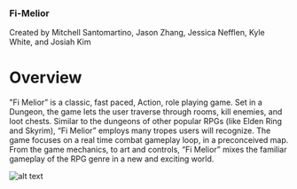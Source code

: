 ### Fi-Melior
Created by Mitchell Santomartino, Jason Zhang, Jessica Nefflen, Kyle White, and Josiah Kim

# Overview
"Fi Melior” is a classic, fast paced, Action, role playing game. Set in a Dungeon, the
game lets the user traverse through rooms, kill enemies, and loot chests. Similar to the dungeons
of other popular RPGs (like Elden Ring and Skyrim), “Fi Melior” employs many tropes users
will recognize. The game focuses on a real time combat gameplay loop, in a preconceived map.
From the game mechanics, to art and controls, “Fi Melior” mixes the familiar gameplay of the
RPG genre in a new and exciting world.

![alt text](https://github.com/mickeysanto/Fi-Melior/blob/main/Fi-screencap.png?raw=true)
